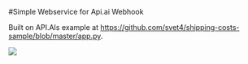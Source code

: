 #Simple Webservice for Api.ai Webhook

Built on API.AIs example at <a href="https://github.com/svet4/shipping-costs-sample/blob/master/app.py">https://github.com/svet4/shipping-costs-sample/blob/master/app.py</a>.

<a href="https://heroku.com/deploy" target="_blank"><img src="https://www.herokucdn.com/deploy/button.svg"></a>
